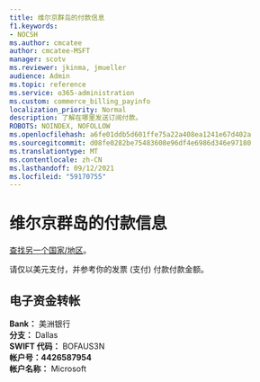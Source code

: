 ```yaml
---
title: 维尔京群岛的付款信息
f1.keywords:
- NOCSH
ms.author: cmcatee
author: cmcatee-MSFT
manager: scotv
ms.reviewer: jkinma, jmueller
audience: Admin
ms.topic: reference
ms.service: o365-administration
ms.custom: commerce_billing_payinfo
localization_priority: Normal
description: 了解在哪里发送订阅付款。
ROBOTS: NOINDEX, NOFOLLOW
ms.openlocfilehash: a6fe01ddb5d601ffe75a22a408ea1241e67d402a
ms.sourcegitcommit: d08fe0282be75483608e96df4e6986d346e97180
ms.translationtype: MT
ms.contentlocale: zh-CN
ms.lasthandoff: 09/12/2021
ms.locfileid: "59170755"
---
```

# <a name="payment-information-for-cayman-islands"></a>维尔京群岛的付款信息

[查找另一个国家/地区](../billing-and-payments/pay-for-your-subscription.md)。

请仅以美元支付，并参考你的发票 (支付) 付款付款金额。

## <a name="electronic-funds-transfer"></a>电子资金转帐

**Bank：** 美洲银行  
**分支：** Dallas  
**SWIFT 代码：** BOFAUS3N  
**帐户号：4426587954**  
**帐户名称：** Microsoft
